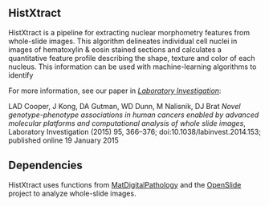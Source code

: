 ## HistXtract
HistXtract is a pipeline for extracting nuclear morphometry features from whole-slide images. This algorithm delineates individual cell nuclei in images of hematoxylin & eosin stained sections and calculates a quantitative feature profile describing the shape, texture and color of each nucleus. This information can be used with machine-learning algorithms to identify 

For more information, see our paper in [*Laboratory Investigation*](http://www.nature.com/labinvest/journal/v95/n4/abs/labinvest2014153a.html):

LAD Cooper, J Kong, DA Gutman, WD Dunn, M Nalisnik, DJ Brat *Novel genotype-phenotype associations in human cancers enabled by advanced molecular platforms and computational analysis of whole slide images*, Laboratory Investigation (2015) 95, 366–376; doi:10.1038/labinvest.2014.153; published online 19 January 2015

## Dependencies
HistXtract uses functions from [MatDigitalPathology](https://github.com/CancerDataScience/MatDigitalPathology) and the [OpenSlide](http://openslide.org/) project to analyze whole-slide images.
